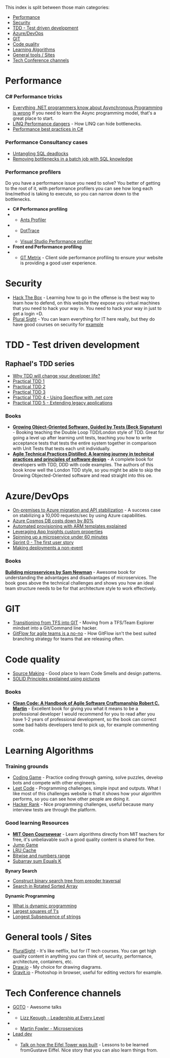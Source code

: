 
This index is split between those main categories:
- [Performance](#performance)
- [Security](#security)
- [TDD - Test driven development](#tdd---test-driven-development)
- [Azure/DevOps](#azuredevops)
- [GIT](#git)
- [Code quality](#code-quality)
- [Learning Algorithms](#learning-algorithms)
- [General tools / Sites](#general-tools--sites)
- [Tech Conference channels](#tech-conference-channels)

# Performance
### C# Performance tricks
-  [Everything .NET programmers know about Asynchronous Programming is wrong](https://hanselminutes.com/327/everything-net-programmers-know-about-asynchronous-programming-is-wrong) If you need to learn the Async programming model, that's a great place to start.
-  [LINQ Performance dangers](https://medium.com/@raphaelyoshiga/linq-performance-dangers-6e9757607884) - How LINQ can hide bottlenecks.
-  [Performance best practices in C#](https://medium.com/@kevingosse/performance-best-practices-in-c-b85a47bdd93a)

### Performance Consultancy cases
- [Untangling SQL deadlocks](https://itnext.io/untangling-sql-deadlocks-consultancy-db5c83de5a7e)
- [Removing bottlenecks in a batch job with SQL knowledge](https://itnext.io/performance-consultancy-slow-batch-job-ec530baed843)
  
### Performance profilers
Do you have a performance issue you need to solve? You better of getting to the root of it, with performance profilers you can see how long each line/method is taking to execute, so you can narrow down to the bottlenecks.

- **C# Performance profiling**
-  - [Ants Profiler](https://www.red-gate.com/products/dotnet-development/ants-performance-profiler/)
-  - [DotTrace](https://www.jetbrains.com/profiler/)
-  - [Visual Studio Performance profiler](https://docs.microsoft.com/en-us/visualstudio/profiling/?view=vs-2019)
- **Front end Performance profiling**
-  - [GT Metrix](https://gtmetrix.com/) - Client side performance profiling to ensure your website is providing a good user experience.

# Security
-  [Hack The Box](https://www.hackthebox.eu/) - Learning how to go in the offense is the best way to learn how to defend, on this website they expose you virtual machines that you need to hack your way in. You need to hack your way in just to get a login =D.
-  [Plural Sight](https://www.pluralsight.com/) - You can learn everything for IT here really, but they do have good courses on security for [example](https://www.pluralsight.com/courses/hack-yourself-first)

# TDD - Test driven development

## Raphael's TDD series

-  [Why TDD will change your developer life?](https://medium.com/@raphaelyoshiga/why-tdd-will-change-your-developer-life-b0bf234e15ac)
-  [Practical TDD 1](https://medium.com/@raphaelyoshiga/practical-tdd-first-lesson-1c689fffe4ec)
-  [Practical TDD 2](https://medium.com/@raphaelyoshiga/practical-tdd-lesson-2-d9d48283b0c4)
-  [Practical TDD 3](https://medium.com/@raphaelyoshiga/practical-tdd-3-9a76b3e045d8)
-  [Practical TDD 4 - Using Specflow with .net core](https://itnext.io/acceptance-test-driven-development-in-net-core-with-specflow-dcb17fb7a893)
-  [Practical TDD 5 - Extending legacy applications](https://itnext.io/tdd-lesson-5-extending-legacy-code-b0c507ee989e)

### Books 
- [**Growing Object-Oriented Software, Guided by Tests (Beck Signature)**](https://amzn.to/3cMt1Zl) - Booking teaching the Double Loop TDD/London style of TDD.
Great for going a level up after learning unit tests, teaching you how to write acceptance tests that tests the entire system together in comparison with Unit Tests that tests each unit individually.
- [**Agile Technical Practices Distilled: A learning journey in technical practices and principles of software design**](https://amzn.to/3hcVVFm) - A complete book for developers with TDD, DDD with code examples.
The authors of this book know well the London TDD style, so you might be able to skip the Growing Objected-Oriented software and read straight into this oe.

# Azure/DevOps

- [On-premises to Azure migration and API stabilization](https://itnext.io/healing-a-high-throughput-legacy-api-azure-migration-df0cc65d07d4) - A success case on stabilizing a 10,000 requests/sec by using Azure capabilities.
-  [Azure Cosmos DB costs down by 80%](https://itnext.io/azure-cosmos-db-costs-down-by-up-to-80-da9e0028049)
-  [Automated provisioning with ARM templates explained](https://medium.com/@raphaelyoshiga/automated-provisioning-with-azure-resource-manager-and-vsts-explained-8bfa869f7637)
-  [Leveraging App Insights custom properties](https://medium.com/@raphaelyoshiga/leveraging-app-insights-custom-properties-7e028b4ee1a9)
-  [Spinning up a microservice under 60 minutes](https://medium.com/ryoshiga/spinning-up-a-microservice-under-60-minutes-with-net-core-vsts-and-azure-app-services-c60b6fa7d4bd)
-  [Sprint 0 - The first user story](https://medium.com/@raphaelyoshiga/if-you-are-not-using-git-you-are-missing-out-f6b6e2f93b6e)
-  [Making deployments a non-event](https://medium.com/@raphaelyoshiga/deployments-shouldnt-be-a-gamble-nor-painful-5760fc899e8f)

### Books
[**Building microservices by Sam Newman**](https://amzn.to/3f7aYid) - Awesome book for understanding the advantages and disadvantages of microservices.
The book goes above the technical challenges and shows you how an ideal team structure needs to be for that architecture style to work effectively.

# GIT

-  [Transitioning from TFS into GIT](https://medium.com/@raphaelyoshiga/if-you-are-not-using-git-you-are-missing-out-f6b6e2f93b6e) - Moving from a TFS/Team Explorer mindset into a Git/Command line hacker.
-  [GitFlow for agile teams is a no-no](https://medium.com/@raphaelyoshiga/git-flow-for-agile-teams-is-a-no-no-d2752b7c46b) - How GitFlow isn't the best suited branching strategy for teams that are releasing often.

# Code quality

-  [Source Making](https://sourcemaking.com/) - Good place to learn Code Smells and design patterns.
- [SOLID Principles explained using pictures](https://medium.com/backticks-tildes/the-s-o-l-i-d-principles-in-pictures-b34ce2f1e898)

### Books
- [**Clean Code: A Handbook of Agile Software Craftsmanship Robert C. Martin**](https://amzn.to/2UqxavM) - Excellent book for giving you what it means to be a professional developer
I would recommend for you to read after you have 1-2 years of professional development, so the book can correct some bad habits developers tend to pick up, for example commenting code.

# Learning Algorithms
### Training grounds
-  [Coding Game]([https://www.codingame.com/](https://www.codingame.com/)) - Practice coding through gaming, solve puzzles, develop bots and compete with other engineers.
-  [Leet Code]([https://leetcode.com/) - Programming challenges, simple input and outputs. What I like most of this challenges website is that it shows how your algorithm performs, so you can see how other people are doing it.
-  [Hacker Rank](https://www.hackerrank.com/) - Nice programming challenges, useful because many interview tests are through the platform.

### Good learning Resources
-  [**MIT Open Coursewear**](https://www.youtube.com/playlist?list=PLUl4u3cNGP61Oq3tWYp6V_F-5jb5L2iHb) - Learn algorithms directly from MIT teachers for free, it's unbeliavable such a good quality content is shared for free.  
-  [Jump Game](https://www.youtube.com/watch?v=Zb4eRjuPHbM)
-  [LRU Cache](https://www.youtube.com/watch?v=NDpwj0VWz1U)
-  [Bitwise and numbers range](https://www.youtube.com/watch?v=-qrpJykY2gE)
-  [Subarray sum Equals K](https://www.youtube.com/watch?v=AmlVSNBHzJg&t=459s)
  
**Bynary Search**

-  [Construct binary search tree from preoder traversal ](https://www.youtube.com/watch?v=9sw8RRsBw6s)
-  [Search in Rotated Sorted Array](https://www.youtube.com/watch?v=r6BDI1vAUT4)
  
**Dynamic Programming**
-  [What is dynamic programming](https://www.youtube.com/watch?v=vYquumk4nWw)
-  [Largest squares of 1's](https://www.youtube.com/watch?v=FO7VXDfS8Gk)
-  [Longest Subsequence of strings](https://www.youtube.com/watch?v=ASoaQq66foQ)
  
# General tools / Sites
- [PluralSight](https://www.pluralsight.com/) - It's like netflix, but for IT tech courses. You can get high quality content in anything you can think of, security, performance, architecture, containers, etc.
-  [Draw.io](https://draw.io) - My choice for drawing diagrams.
-  [Gravit.io](https://www.designer.io/en/) - Photoshop in browser, useful for editing vectors for example.

# Tech Conference channels

-  [GOTO](https://www.youtube.com/user/GotoConferences) - Awesome talks
-  - [Lizz Keough - Leadership at Every Level](https://www.youtube.com/watch?v=g5daBsy3ZEA)
-  - [Martin Fowler - Microservices](https://www.youtube.com/watch?v=wgdBVIX9ifA&t=5s)
-  [Lead dev](https://www.youtube.com/channel/UCmM3eCpmWKLJj2PDW_jdGkg)
- - [Talk on how the Eifel Tower was built](https://www.youtube.com/watch?v=RNGZTkM2xOU&list=PLBzScQzZ83I9uW36NnjX6Pe5P63EpEk_q&index=14) - Lessons to be learned fromGustave Eiffel. Nice story that you can also learn things from.